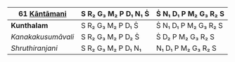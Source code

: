 | **61 [Kāntāmani](https://en.wikipedia.org/wiki/Kantamani "Kantamani")** | S R₂ G₃ M₂ P D₁ N₁ Ṡ | Ṡ N₁ D₁ P M₂ G₃ R₂ S |
| ----------------------------------------------------------------------- | -------------------- | -------------------- |
| **Kunthalam**                                                           | S R₂ G₃ M₂ P D₁ Ṡ    | Ṡ N₁ D₁ P M₂ G₃ R₂ S |
| _Kanakakusumāvali_                                                      | S R₂ G₃ M₂ P D₂ Ṡ    | Ṡ D₂ P M₂ G₃ R₂ S    |
| _Shruthiranjani_                                                        | S R₂ G₃ M₂ P D₁ N₁   | N₁ D₁ P M₂ G₃ R₂ S   |